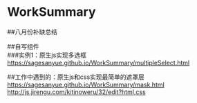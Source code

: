 # WorkSummary
##八月份补缺总结  
  
##自写组件  
###实例1：原生js实现多选框 https://sagesanyue.github.io/WorkSummary/multipleSelect.html
  
##工作中遇到的：原生js和css实现最简单的遮罩层 https://sagesanyue.github.io/WorkSummary/mask.html  
http://js.jirengu.com/kitinoweru/32/edit?html,css
